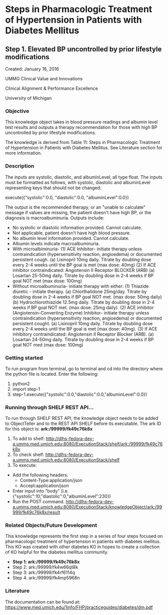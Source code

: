 # Steps in Pharmacologic Treatment of Hypertension in Patients with Diabetes Mellitus
## Step 1. Elevated BP uncontrolled by prior lifestyle modifications
Created: January 16, 2016

UMMG Clinical Value and Innovations

Clinical Alignment & Performance Excellence

University of Michigan

### Objective
This knowledge object takes in blood pressure readings and albumin level test results and outputs a therapy recommendation for those with high BP uncontrolled by prior lifestyle modifications.

The knowledge is derived from Table 11: Steps in Pharmacologic Treatment of Hypertension in Patients with Diabetes Mellitus. See Literature section for more information.

### Description
The inputs are systolic, diastolic, and albuminLevel, all type float. The inputs must be formatted as follows, with systolic, diastolic and albuminLevel representing keys that should not be changed:

execute({"systolic":0.0,
                      "diastolic":0.0,
                      "albuminLevel":0.0})


The output is the recommended therapy, or an "unable to calculate" message if values are missing, the patient doesn't have high BP, or the diagnosis is macroalbuminuria. Outputs include:
- No systolic or diastolic information provided. Cannot calculate.
- Not applicable, patient doesn't have high blood pressure.
- No albumin level information provided. Cannot calculate.
- Albumin levels indicate macroalbuminuria.
- With microalbiminuria-
(1) ACE Inhibitor- initiate therapy unless contraindication (hypersensitivity reaction, angioedema) or documented persistent cough.
(a) Lisinopril 10mg daily. Titrate by doubling dose every 2-4 weeks until the BP goal is met (max dose: 40mg)
(2) If ACE inhibitor contraindicated: Angiotensin II Receptor BLOCKER (ARB)
(a) Losartan 25-50mg daily. Titrate by doubling dose in 2-4 weeks if BP goal NOT met (max dose: 100mg)
- Without microalbuminuria-
initiate therapy with either:
(1) Thiazide diuretic - initiate therapy.
(a) Chlorthalidone 25mg/day. Titrate by doubling dose in 2-4 weeks if BP goal NOT met. (max dose: 50mg daily)
(b) Hydrochlorothiazide 12.5mg daily. Titrate by doubling dose in 2-4 weeks if BP goal NOT met. (max dose: 25mg daily).
(2) ACE inhibitor (Angiotensin-Converting Enzyme) Inhibitor- initiate therapy unless contraindication (hypersensitivity reaction, angioedema) or documented persistent cought.
(a) Lisinopril 10mg daily. Titrate by doubling dose every 2-4 weeks until the BP goal is met (max dose: 40mg).
(3) If ACE inhibitory contraindicated: Angiotensin II Receptor Blocker (ARB).
(a) Losartan 24-50mg daily. Titrate by doubling dose in 2-4 weeks if BP goal NOT med (max dose: 100mg)

### Getting started
  To run program from terminal, go to terminal and cd into the directory where the python file is located. Enter the following:
  1. python2
  2. import step-1
  3. step-1.execute({"systolic":0.0,"diastolic":0.0,"albuminLevel":0.0})

### Running through SHELF REST API...
To run through SHELF REST API, the knowledge object needs to be added to ObjectTeller and to the REST API SHELF before its executable.
The ark ID for this object is: **ark:/99999/fk49c76k8x**

1. To add to shelf: http://dlhs-fedora-dev-a.umms.med.umich.edu:8080/ExecutionStack/shelf/ark:/99999/fk49c76k8x
2. To check shelf: http://dlhs-fedora-dev-a.umms.med.umich.edu:8080/ExecutionStack/shelf
3. To execute:
  - Add the following headers:
    - Content-Type:application/json
    - Accept:application/json
  - Enter input into "body" (i.e. {"systolic":10,"diastolic":0,"albuminLevel":230})
  - Run the POST command. http://dlhs-fedora-dev-a.umms.med.umich.edu:8080/ExecutionStack/knowledgeObject/ark:/99999/fk49c76k8x/result

### Related Objects/Future Development
This knowledge represents the first step in a series of four steps focused on pharmacologic treatment of hypertension in patients with diabetes mellitus. This KO was created with other diabetes KO in hopes to create a collection of KO helpful for the diabetes mellitus community.

- **Step 1: ark:/99999/fk49c76k8x**
- Step 2: ark:/99999/fk4w66qt8k
- Step 3: ark:/99999/fk4rf6114q
- Step 4: ark:/99999/fk4mp5968n

### Literature
The documentation can be found at: https://www.med.umich.edu/1info/FHP/practiceguides/diabetes/dm.pdf
